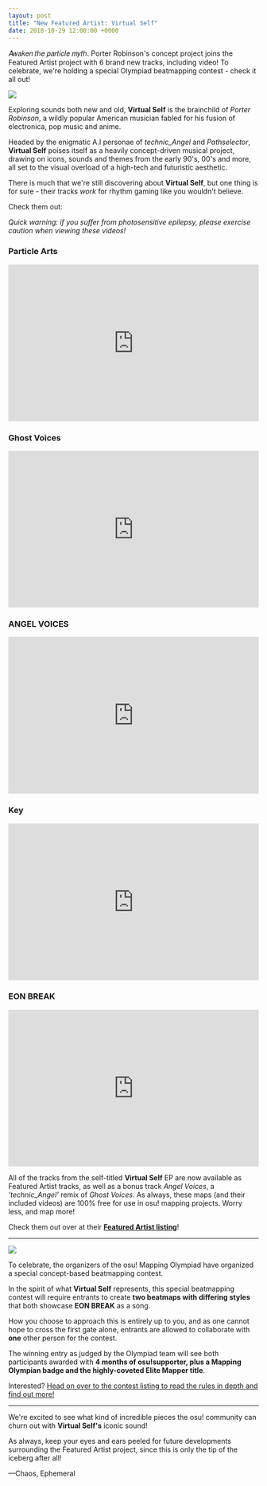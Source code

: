 ```yaml
---
layout: post
title: "New Featured Artist: Virtual Self"
date: 2018-10-29 12:00:00 +0000
---
```


𝐴𝑤𝑎𝑘𝑒𝑛 𝑡ℎ𝑒 𝑝𝑎𝑟𝑡𝑖𝑐𝑙𝑒 𝑚𝑦𝑡ℎ. Porter Robinson's concept project joins the Featured Artist project with 6 brand new tracks, including video! To celebrate, we're holding a special Olympiad beatmapping contest - check it all out!

[![](https://assets.ppy.sh/artists/28/header.jpg)](https://osu.ppy.sh/beatmaps/artists/28)

Exploring sounds both new and old, **Virtual Self** is the brainchild of *Porter Robinson*, a wildly popular American musician fabled for his fusion of electronica, pop music and anime.

Headed by the enigmatic A.I personae of *technic_Angel* and *Pathselector*, **Virtual Self** poises itself as a heavily concept-driven musical project, drawing on icons, sounds and themes from the early 90's, 00's and more, all set to the visual overload of a high-tech and futuristic aesthetic.

There is much that we're still discovering about **Virtual Self**, but one thing is for sure - their tracks *work* for rhythm gaming like you wouldn't believe.

Check them out:

*Quick warning: if you suffer from photosensitive epilepsy, please exercise caution when viewing these videos!*

### Particle Arts

<iframe width="100%" height="315" src="https://www.youtube.com/embed/b06pKMxF6h8" frameborder="0" allow="autoplay; encrypted-media" allowfullscreen></iframe>

### Ghost Voices

<iframe width="100%" height="315" src="https://www.youtube.com/embed/HPc8QMycGno" frameborder="0" allow="autoplay; encrypted-media" allowfullscreen></iframe>

### ANGEL VOICES

<iframe width="100%" height="315" src="https://www.youtube.com/embed/hfPnq3i4Udw" frameborder="0" allow="autoplay; encrypted-media" allowfullscreen></iframe>

### Key

<iframe width="100%" height="315" src="https://www.youtube.com/embed/zdLhJ9lB5x0" frameborder="0" allow="autoplay; encrypted-media" allowfullscreen></iframe>

### EON BREAK

<iframe width="100%" height="315" src="https://www.youtube.com/embed/e7QeR0VxnlA" frameborder="0" allow="autoplay; encrypted-media" allowfullscreen></iframe>

All of the tracks from the self-titled **Virtual Self** EP are now available as Featured Artist tracks, as well as a bonus track *Angel Voices*, a *'technic_Angel'* remix of *Ghost Voices*. As always, these maps (and their included videos) are 100% free for use in osu! mapping projects. Worry less, and map more!

Check them out over at their [**Featured Artist listing**](https://osu.ppy.sh/beatmaps/artists/28)!

---------

[![](https://assets.ppy.sh/contests/63/header.jpg)](https://osu.ppy.sh/community/contests/72)

To celebrate, the organizers of the osu! Mapping Olympiad have organized a special concept-based beatmapping contest.

In the spirit of what **Virtual Self** represents, this special beatmapping contest will require entrants to create **two beatmaps with differing styles** that both showcase **EON BREAK** as a song.

How you choose to approach this is entirely up to you, and as one cannot hope to cross the first gate alone, entrants are allowed to collaborate with **one** other person for the contest.

The winning entry as judged by the Olympiad team will see both participants awarded with **4 months of osu!supporter, plus a Mapping Olympian badge and the highly-coveted Elite Mapper title**.

Interested? [Head on over to the contest listing to read the rules in depth and find out more!](https://osu.ppy.sh/community/contests/72)

----------

We're excited to see what kind of incredible pieces the osu! community can churn out with **Virtual Self's** iconic sound!

As always, keep your eyes and ears peeled for future developments surrounding the Featured Artist project, since this is only the tip of the iceberg after all!

—Chaos, Ephemeral

